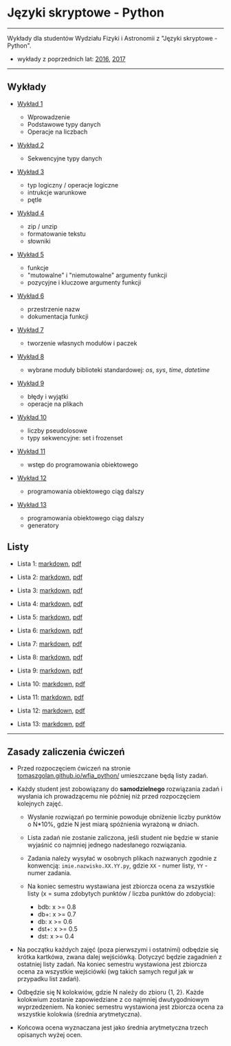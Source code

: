 # Języki skryptowe - Python

---

Wykłady dla studentów Wydziału Fizyki i Astronomii z "Języki skryptowe - Python".

* wykłady z poprzednich lat: [2016](https://tomaszgolan.github.io/js-python/), [2017](https://github.com/TomaszGolan/js-python)

---

## Wykłady

*  [Wykład 1](https://tomaszgolan.github.io/wfia_python/html/python_w01.html)

    * Wprowadzenie
    * Podstawowe typy danych
    * Operacje na liczbach
    
*  [Wykład 2](https://tomaszgolan.github.io/wfia_python/html/python_w02.html)

    * Sekwencyjne typy danych
        
*  [Wykład 3](https://tomaszgolan.github.io/wfia_python/html/python_w03.html)

    * typ logiczny / operacje logiczne
    * intrukcje warunkowe
    * pętle

*  [Wykład 4](https://tomaszgolan.github.io/wfia_python/html/python_w04.html)

    * zip / unzip
    * formatowanie tekstu
    * słowniki

*  [Wykład 5](https://tomaszgolan.github.io/wfia_python/html/python_w05.html)

    * funkcje
    * "mutowalne" i "niemutowalne" argumenty funkcji
    * pozycyjne i kluczowe argumenty funkcji
  
*  [Wykład 6](https://tomaszgolan.github.io/wfia_python/html/python_w06.html)

    * przestrzenie nazw
    * dokumentacja funkcji

*  [Wykład 7](https://tomaszgolan.github.io/wfia_python/html/python_w07.html)

    * tworzenie własnych modułów i paczek

*  [Wykład 8](https://tomaszgolan.github.io/wfia_python/html/python_w08.html)

    * wybrane moduły biblioteki standardowej: *os*, *sys*, *time*, *datetime*

*  [Wykład 9](https://tomaszgolan.github.io/wfia_python/html/python_w09.html)

    * błędy i wyjątki
    * operacje na plikach

*  [Wykład 10](https://tomaszgolan.github.io/wfia_python/html/python_w10.html)

    * liczby pseudolosowe
    * typy sekwencyjne: set i frozenset

*  [Wykład 11](https://tomaszgolan.github.io/wfia_python/html/python_w11.html)

    * wstęp do programowania obiektowego

*  [Wykład 12](https://tomaszgolan.github.io/wfia_python/html/python_w12.html)

    * programowania obiektowego ciąg dalszy

*  [Wykład 13](https://tomaszgolan.github.io/wfia_python/html/python_w13.html)

    * programowania obiektowego ciąg dalszy
    * generatory

## Listy

* Lista 1: [markdown](listy/lista_01.md), [pdf](listy/lista_01.pdf)

* Lista 2: [markdown](listy/lista_02.md), [pdf](listy/lista_02.pdf)

* Lista 3: [markdown](listy/lista_03.md), [pdf](listy/lista_03.pdf)

* Lista 4: [markdown](listy/lista_04.md), [pdf](listy/lista_04.pdf)

* Lista 5: [markdown](listy/lista_05.md), [pdf](listy/lista_05.pdf)

* Lista 6: [markdown](listy/lista_06.md), [pdf](listy/lista_06.pdf)

* Lista 7: [markdown](listy/lista_07.md), [pdf](listy/lista_07.pdf)

* Lista 8: [markdown](listy/lista_08.md), [pdf](listy/lista_08.pdf)

* Lista 9: [markdown](listy/lista_09.md), [pdf](listy/lista_09.pdf)

* Lista 10: [markdown](listy/lista_10.md), [pdf](listy/lista_10.pdf)

* Lista 11: [markdown](listy/lista_11.md), [pdf](listy/lista_11.pdf)

* Lista 12: [markdown](listy/lista_12.md), [pdf](listy/lista_12.pdf)

* Lista 13: [markdown](listy/lista_13.md), [pdf](listy/lista_13.pdf)

---

## Zasady zaliczenia ćwiczeń

* Przed rozpoczęciem ćwiczeń na stronie [tomaszgolan.github.io/wfia_python/](https://tomaszgolan.github.io/wfia_python/) umieszczane będą listy zadań.

* Każdy student jest zobowiązany do **samodzielnego** rozwiązania zadań i wysłania ich prowadzącemu nie później niż przed rozpoczęciem kolejnych zajęć.

    * Wysłanie rozwiązań po terminie powoduje obniżenie liczby punktów o N*10%, gdzie N jest miarą spóźnienia wyrażoną w dniach.
    * Lista zadań nie zostanie zaliczona, jeśli student nie będzie w stanie wyjaśnić co najmniej jednego nadesłanego rozwiązania.
    * Zadania należy wysyłać w osobnych plikach nazwanych zgodnie z konwencją: `imie.nazwisko.XX.YY.py`, gdzie `XX` - numer listy, `YY` - numer zadania.
    * Na koniec semestru wystawiana jest zbiorcza ocena za wszystkie listy (x = suma zdobytych punktów / liczba punktów do zdobycia):

        *  bdb: x >= 0.8
        *  db+: x >= 0.7
        *   db: x >= 0.6
        * dst+: x >= 0.5
        *  dst: x >= 0.4

* Na początku każdych zajęć (poza pierwszymi i ostatnimi) odbędzie się krótka kartkówa, zwana dalej wejściówką. Dotyczyć będzie zagadnień z ostatniej listy zadań. Na koniec semestru wystawiona jest zbiorcza ocena za wszystkie wejściówki (wg takich samych reguł jak w przypadku list zadań).

* Odbędzie się N kolokwiów, gdzie N należy do zbioru {1, 2}. Każde kolokwium zostanie zapowiedziane z co najmniej dwutygodniowym wyprzedzeniem. Na koniec semestru wystawiona jest zbiorcza ocena za wszystkie kolokwia (średnia arytmetyczna).

* Końcowa ocena wyznaczana jest jako średnia arytmetyczna trzech opisanych wyżej ocen.
